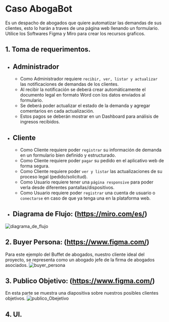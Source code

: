 # Caso AbogaBot

Es un despacho de abogados que quiere automatizar las demandas de sus clientes, esto lo harán a traves de una página web llenando un formulario.
Utilice los Softwares Figma y Miro para crear los recursos graficos.

## **1. Toma de requerimentos.**

* ## Administrador
     * Como Administrador requiere `recibir, ver, listar y actualizar` las notificaciones de demandas de los clientes.
     * Al recibir la notificación se deberá crear automáticamente el documento legal en formato Word con los datos enviados al formulario.
     * Se deberá poder actualizar el estado de la demanda y agregar comentarios en cada actualización.
     * Estos pagos se deberán mostrar en un Dashboard para análisis de ingresos recibidos.

* ## Cliente
    * Como Cliente requiere poder `registrar` su información de demanda en un formulario bien definido y estructurado.
    * Como Cliente requiere poder `pagar` su pedido en el aplicativo web de forma segura.
    * Como Cliente requiere poder `ver y listar` las actualizaciones de su proceso legal (pedido/solicitud).
    * Como Usuario requiere tener una `página responsive` para poder verla desde diferentes pantallas/dispositivos.
    * Como Usuario requiere poder `registrar` una cuenta de usuario o `conectarse` en caso de que ya tenga una en la plataforma web.

* ## Diagrama de Flujo: (https://miro.com/es/)
![diagrama_de_flujo](/img/.jpg) 

## **2. Buyer Persona: (https://www.figma.com/)**

Para este ejemplo del Buffet de abogados, nuestro cliente ideal del proyecto, se representa como un abogado jefe de la firma de abogados asociados.
![buyer_persona](/img/.jpg) 

## **3. Publico Objetivo: (https://www.figma.com/)**

En esta parte se muestra una diapositiva sobre nuestros posibles clientes objetivos.
![publico_Obejetivo](/img/.jpg) 

## **4. UI.**
